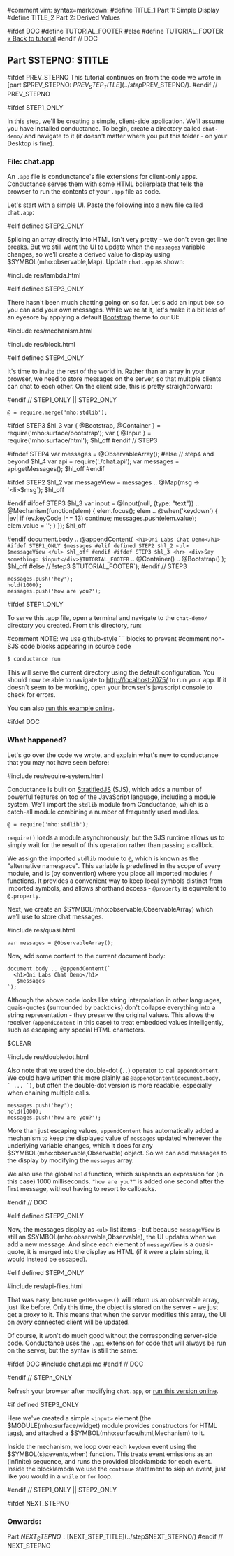 #comment vim: syntax=markdown:
#define TITLE_1 Part 1: Simple Display
#define TITLE_2 Part 2: Derived Values

#ifdef DOC
  #define TUTORIAL_FOOTER
#else
  #define TUTORIAL_FOOTER <a href="./">&laquo; Back to tutorial</a>
#endif // DOC

## Part $STEPNO: $TITLE

#ifdef PREV_STEPNO
This tutorial continues on from the code
we wrote in [part $PREV_STEPNO: $PREV_STEP_TITLE](../step$PREV_STEPNO/).
#endif // PREV_STEPNO

#ifdef STEP1_ONLY

In this step, we'll be creating a simple, client-side application.
We'll assume you have installed conductance. To begin, create
a directory called `chat-demo/` and navigate to it
(it doesn't matter where you put this folder - on your Desktop is fine).

### File: chat.app

An `.app` file is condunctance's file extensions for client-only apps.
Conductance serves them with some HTML boilerplate that tells
the browser to run the contents of your `.app` file as code.

Let's start with a simple UI. Paste the following into a new file called `chat.app`:

#elif defined STEP2_ONLY

Splicing an array directly into HTML isn't very pretty - we don't even
get line breaks. But we still want the UI to update when the `messages`
variable changes, so we'll create a derived value to display using $SYMBOL(mho:observable,Map).
Update `chat.app` as shown:

#include res/lambda.html

#elif defined STEP3_ONLY

There hasn't been much chatting going on so far. Let's add an input box so
you can add your own messages. While we're at it, let's make it a bit less of
an eyesore by applying a default [Bootstrap]() theme to our UI:

#include res/mechanism.html

#include res/block.html

#elif defined STEP4_ONLY

It's time to invite the rest of the world in. Rather than an array in your browser,
we need to store messages on the server, so that multiple clients can chat to each
other. On the client side, this is pretty straightforward:

#endif // STEP1_ONLY || STEP2_ONLY
<!-- file: chat.app -->

    @ = require.merge('mho:stdlib');
#ifdef STEP3
    $hl_3
    var { @Bootstrap, @Container } = require('mho:surface/bootstrap');
    var { @Input } = require('mho:surface/html');
    $hl_off
#endif // STEP3

#ifndef STEP4
    var messages = @ObservableArray();
#else // step4 and beyond
    $hl_4
    var api = require('./chat.api');
    var messages = api.getMessages();
    $hl_off
#endif
    
#ifdef STEP2
    $hl_2
    var messageView = messages .. @Map(msg -> `<li>$msg</li>`);
    $hl_off

#endif
#ifdef STEP3
    $hl_3
    var input = @Input(null, {type: "text"}) .. @Mechanism(function(elem) {
      elem.focus();
      elem .. @when('keydown') { |ev|
        if (ev.keyCode !== 13) continue;
        messages.push(elem.value);
        elem.value = '';
      }
    });
    $hl_off

#endif
    document.body .. @appendContent(`
      <h1>Oni Labs Chat Demo</h1>
#ifdef STEP1_ONLY
      $messages
#elif defined STEP2
    $hl_2
      <ul>
        $messageView
      </ul>
    $hl_off
#endif
#ifdef STEP3
    $hl_3
      <hr>
      <div>Say something: $input</div>$TUTORIAL_FOOTER`
      .. @Container()
      .. @Bootstrap()
    );
    $hl_off
#else // !step3
    $TUTORIAL_FOOTER`);
#endif // STEP3
    
    messages.push('hey');
    hold(1000);
    messages.push('how are you?');

#ifdef STEP1_ONLY

To serve this .app file, open a terminal and navigate to the `chat-demo/` directory you created.
From this directory, run:

#comment NOTE: we use github-style ``` blocks to prevent 
#comment non-SJS code blocks appearing in source code

```sh
$ conductance run
```

This will serve the current directory using the default configuration. You should
now be able to navigate to [http://localhost:7075/]() to run your app. If it doesn't
seem to be working, open your browser's javascript console to check for errors.

You can also [run this example online](./chat.app).

#ifdef DOC
### What happened?

<!-- file: -->

Let's go over the code we wrote, and explain what's new to conductance that you may not
have seen before:

#include res/require-system.html

Conductance is built on [StratifiedJS](TODO) (SJS), which adds a number of powerful features
on top of the JavaScript language, including a module system. We'll import the `stdlib` module
from Conductance, which is a catch-all module combining a number of frequently used modules.

    @ = require('mho:stdlib');

`require()` loads a module asynchronously, but the SJS runtime allows us to simply wait
for the result of this operation rather than passing a callbck.

We assign the imported `stdlib` module to `@`, which is
known as the "alternative namespace". This variable
is predefined in the scope of every module, and is (by convention) where you place all imported
modules / functions. It provides a convenient way to keep local symbols distinct from
imported symbols, and allows shorthand access - `@property` is equivalent to `@.property`.

Next, we create an $SYMBOL(mho:observable,ObservableArray) which we'll use to store chat messages.

#include res/quasi.html

    var messages = @ObservableArray();

Now, add some content to the current document body:

    document.body .. @appendContent(`
      <h1>Oni Labs Chat Demo</h1>
       $messages
    `);

Although the above code looks like string interpolation in other
languages, quais-quotes (surrounded by backticks) don't collapse everything into a string representation - they
preserve the original values. This allows the receiver (`appendContent` in
this case) to treat embedded values intelligently, such as escaping any special HTML
characters.

$CLEAR

#include res/doubledot.html

Also note that we used the double-dot (`..`) operator to call `appendContent`. We could
have written this more plainly as <code>@appendContent(document.body, \` ... \`)</code>,
but often the double-dot version is more readable, especially when chaining multiple calls.

    messages.push('hey');
    hold(1000);
    messages.push('how are you?');

More than just escaping values, `appendContent` has automatically added a mechanism to keep
the displayed value of `messages` updated whenever the underlying variable changes,
which it does for any $SYMBOL(mho:observable,Observable) object. So we can add messages to
the display by modifying the `messages` array.

We also use the global `hold` function, which suspends an expression for (in this case) 1000 milliseconds.
`"how are you?"` is added one second after the first message, without having to resort
to callbacks.

#endif // DOC

#elif defined STEP2_ONLY

Now, the messages display as `<ul>` list items - but because `messageView` is still an
$SYMBOL(mho:observable,Observable), the UI updates when we add a new message. And
since each element of `messageView` is a quasi-quote, it is merged into the display
as HTML (if it were a plain string, it would instead be escaped).

#elif defined STEP4_ONLY

#include res/api-files.html

That was easy, because `getMessages()` will return us an observable array, just like before.
Only this time, the object is stored on the server - we just get a proxy to it.
This means that when the server modifies this array, the UI on _every_
connected client will be updated.

Of course, it won't do much good without the corresponding server-side code.
Conductance uses the `.api` extension for code that will always be run on the server,
but the syntax is still the same:

#ifdef DOC
#include chat.api.md
#endif // DOC

#endif // STEPn_ONLY

Refresh your browser after modifying `chat.app`, or [run this version online](./chat.app).

#if defined STEP3_ONLY

Here we've created a simple `<input>` element (the $MODULE(mho:surface/widget) module
provides constructors for HTML tags), and attached a
$SYMBOL(mho:surface/html,Mechanism) to it.

Inside the mechanism, we loop over each `keydown` event using the $SYMBOL(sjs:events,when)
function. This treats event emissions as an (infinite) sequence, and runs the
provided blocklambda for each event. Inside the blocklambda we use the
`continue` statement to skip an event, just like you would in a `while` or `for` loop.

#endif // STEP1_ONLY || STEP2_ONLY

#ifdef NEXT_STEPNO
### Onwards:
Part $NEXT_STEPNO: [$NEXT_STEP_TITLE](../step$NEXT_STEPNO/)
#endif // NEXT_STEPNO

